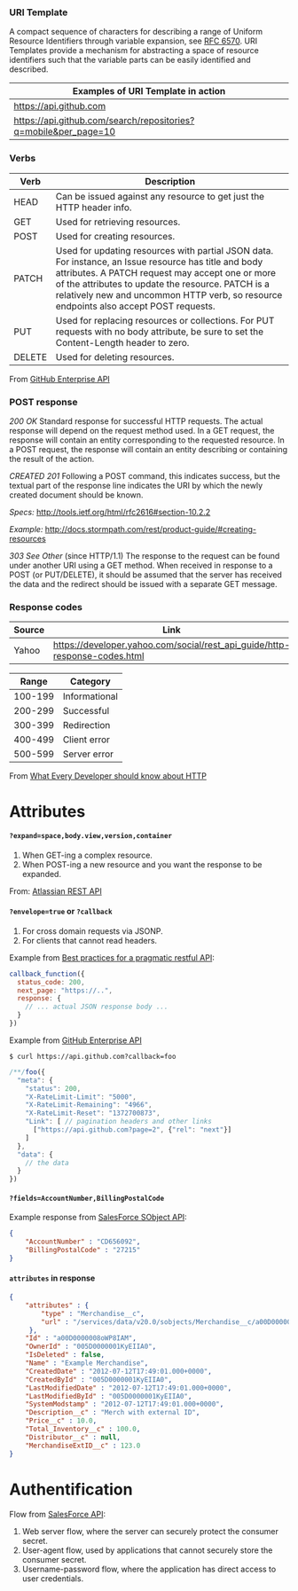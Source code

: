 ### URI Template

A compact sequence of characters for describing a range of Uniform Resource Identifiers 
through variable expansion, see [RFC 6570]. URI Templates provide a mechanism for abstracting a space of resource identifiers such that the variable parts can be easily identified and described.


|Examples of URI Template in action|
|-------------|
|https://api.github.com|
|https://api.github.com/search/repositories?q=mobile&per_page=10|


### Verbs

|Verb|Description|
|-------------|-------------|
|HEAD|Can be issued against any resource to get just the HTTP header info.|
|GET|Used for retrieving resources.|
|POST|Used for creating resources.|
|PATCH|Used for updating resources with partial JSON data. For instance, an Issue resource has title and body attributes. A PATCH request may accept one or more of the attributes to update the resource. PATCH is a relatively new and uncommon HTTP verb, so resource endpoints also accept POST requests.|
|PUT|Used for replacing resources or collections. For PUT requests with no body attribute, be sure to set the Content-Length header to zero.|
|DELETE|Used for deleting resources.|

From [GitHub Enterprise API]

### POST response

*200 OK*
Standard response for successful HTTP requests. The actual response will depend on the request method used. 
In a GET request, the response will contain an entity corresponding to the requested resource. 
In a POST request, the response will contain an entity describing or containing the result of the action.

*CREATED 201*
Following a POST command, this indicates success, but the textual part of the response line indicates the 
URI by which the newly created document should be known.

*Specs:* http://tools.ietf.org/html/rfc2616#section-10.2.2

*Example:* http://docs.stormpath.com/rest/product-guide/#creating-resources

*303 See Other* (since HTTP/1.1)
The response to the request can be found under another URI using a GET method. When received in response to a 
POST (or PUT/DELETE), it should be assumed that the server has received the data and the redirect should be 
issued with a separate GET message.

### Response codes

|Source|Link|
|-------------|-------------|
|Yahoo|https://developer.yahoo.com/social/rest_api_guide/http-response-codes.html|


|Range|Category|
|-------------|-------------|
|100-199|Informational|
|200-299|Successful|
|300-399|Redirection|
|400-499|Client error|
|500-599|Server error|

From [What Every Developer should know about HTTP]

# Attributes

#### `?expand=space,body.view,version,container`

1. When GET-ing a complex resource.
2. When POST-ing a new resource and you want the response to be expanded.

From: [Atlassian REST API]

#### `?envelope=true` or `?callback`

1. For cross domain requests via JSONP.
2. For clients that cannot read headers.

Example from [Best practices for a pragmatic restful API]:

```javascript
callback_function({
  status_code: 200,
  next_page: "https://..",
  response: {
    // ... actual JSON response body ... 
  }
})
```

Example from [GitHub Enterprise API]
```
$ curl https://api.github.com?callback=foo
```
```javascript
/**/foo({
  "meta": {
    "status": 200,
    "X-RateLimit-Limit": "5000",
    "X-RateLimit-Remaining": "4966",
    "X-RateLimit-Reset": "1372700873",
    "Link": [ // pagination headers and other links
      ["https://api.github.com?page=2", {"rel": "next"}]
    ]
  },
  "data": {
    // the data
  }
})
```

#### `?fields=AccountNumber,BillingPostalCode`

Example response from [SalesForce SObject API]:

```json
{
    "AccountNumber" : "CD656092",
    "BillingPostalCode" : "27215"
}
```

#### `attributes` in response

```json
{ 
    "attributes" : {
        "type" : "Merchandise__c",
        "url" : "/services/data/v20.0/sobjects/Merchandise__c/a00D0000008oWP8IAM"
     },
    "Id" : "a00D0000008oWP8IAM",
    "OwnerId" : "005D0000001KyEIIA0",
    "IsDeleted" : false,
    "Name" : "Example Merchandise",
    "CreatedDate" : "2012-07-12T17:49:01.000+0000",
    "CreatedById" : "005D0000001KyEIIA0",
    "LastModifiedDate" : "2012-07-12T17:49:01.000+0000",
    "LastModifiedById" : "005D0000001KyEIIA0",
    "SystemModstamp" : "2012-07-12T17:49:01.000+0000",
    "Description__c" : "Merch with external ID",
    "Price__c" : 10.0,
    "Total_Inventory__c" : 100.0,
    "Distributor__c" : null,
    "MerchandiseExtID__c" : 123.0
}
```

# Authentification

Flow from [SalesForce API]:

1. Web server flow, where the server can securely protect the consumer secret.
2. User-agent flow, used by applications that cannot securely store the consumer secret.
3. Username-password flow, where the application has direct access to user credentials.


[GitHub Enterprise API]:https://developer.github.com/enterprise/2.3/v3/
[What Every Developer should know about HTTP]:https://www.amazon.com/gp/product/B0076Z6VMI/ref=oh_aui_d_detailpage_o00_?ie=UTF8&psc=1
[Best practices for a pragmatic restful API]:http://www.vinaysahni.com/best-practices-for-a-pragmatic-restful-api
[Atlassian REST API]:https://docs.atlassian.com/confluence/REST/latest/
[RFC 6570]:http://tools.ietf.org/html/rfc6570
[SalesForce API]:https://developer.salesforce.com/docs/atlas.en-us.api_rest.meta/api_rest/intro_understanding_authentication.htm
[SalesForce SObject API]:https://developer.salesforce.com/docs/atlas.en-us.api_rest.meta/api_rest/dome_get_field_values.htm
